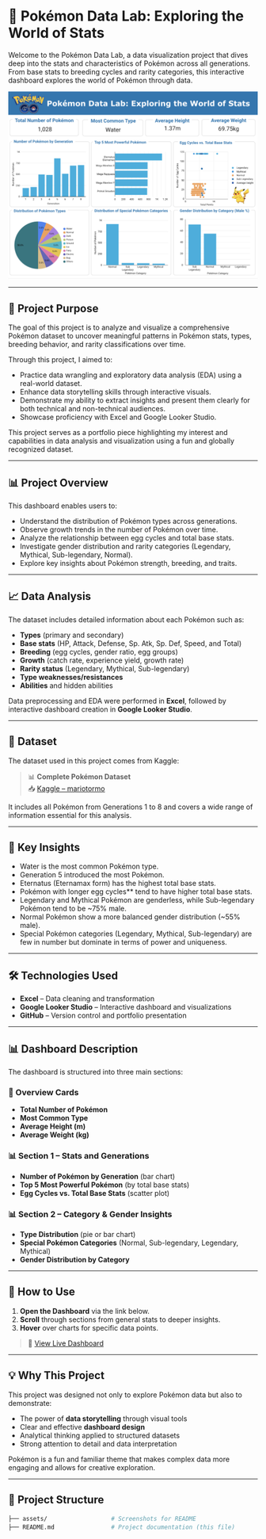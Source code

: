 # 🧪 Pokémon Data Lab: Exploring the World of Stats

Welcome to the Pokémon Data Lab, a data visualization project that dives deep into the stats and characteristics of Pokémon across all generations. From base stats to breeding cycles and rarity categories, this interactive dashboard explores the world of Pokémon through data.

![Pokémon Dashboard](assets/Pokemon_Dashboard_Screenshot.png)

---

## 🎯 Project Purpose

The goal of this project is to analyze and visualize a comprehensive Pokémon dataset to uncover meaningful patterns in Pokémon stats, types, breeding behavior, and rarity classifications over time.

Through this project, I aimed to:

- Practice data wrangling and exploratory data analysis (EDA) using a real-world dataset.
- Enhance data storytelling skills through interactive visuals.
- Demonstrate my ability to extract insights and present them clearly for both technical and non-technical audiences.
- Showcase proficiency with Excel and Google Looker Studio.

This project serves as a portfolio piece highlighting my interest and capabilities in data analysis and visualization using a fun and globally recognized dataset.

---

## 📊 Project Overview

This dashboard enables users to:

- Understand the distribution of Pokémon types across generations.
- Observe growth trends in the number of Pokémon over time.
- Analyze the relationship between egg cycles and total base stats.
- Investigate gender distribution and rarity categories (Legendary, Mythical, Sub-legendary, Normal).
- Explore key insights about Pokémon strength, breeding, and traits.

---

## 📈 Data Analysis

The dataset includes detailed information about each Pokémon such as:

- **Types** (primary and secondary)
- **Base stats** (HP, Attack, Defense, Sp. Atk, Sp. Def, Speed, and Total)
- **Breeding** (egg cycles, gender ratio, egg groups)
- **Growth** (catch rate, experience yield, growth rate)
- **Rarity status** (Legendary, Mythical, Sub-legendary)
- **Type weaknesses/resistances**
- **Abilities** and hidden abilities

Data preprocessing and EDA were performed in **Excel**, followed by interactive dashboard creation in **Google Looker Studio**.

---

## 📂 Dataset

The dataset used in this project comes from Kaggle:

> 📊 **Complete Pokémon Dataset**  
> 📥 [Kaggle – mariotormo](https://www.kaggle.com/datasets/mariotormo/complete-pokemon-dataset-updated-090420/data)

It includes all Pokémon from Generations 1 to 8 and covers a wide range of information essential for this analysis.

---

## 🧠 Key Insights

- Water is the most common Pokémon type.
- Generation 5 introduced the most Pokémon.
- Eternatus (Eternamax form) has the highest total base stats.
- Pokémon with longer egg cycles** tend to have higher total base stats.
- Legendary and Mythical Pokémon are genderless, while Sub-legendary Pokémon tend to be ~75% male.
- Normal Pokémon show a more balanced gender distribution (~55% male).
- Special Pokémon categories (Legendary, Mythical, Sub-legendary) are few in number but dominate in terms of power and uniqueness.

---

## 🛠️ Technologies Used

- **Excel** – Data cleaning and transformation  
- **Google Looker Studio** – Interactive dashboard and visualizations  
- **GitHub** – Version control and portfolio presentation  

---

## 📊 Dashboard Description

The dashboard is structured into three main sections:

### 🧾 Overview Cards
- **Total Number of Pokémon**
- **Most Common Type**
- **Average Height (m)**
- **Average Weight (kg)**

### 📊 Section 1 – Stats and Generations
- **Number of Pokémon by Generation** (bar chart)
- **Top 5 Most Powerful Pokémon** (by total base stats)
- **Egg Cycles vs. Total Base Stats** (scatter plot)

### 📊 Section 2 – Category & Gender Insights
- **Type Distribution** (pie or bar chart)
- **Special Pokémon Categories** (Normal, Sub-legendary, Legendary, Mythical)
- **Gender Distribution by Category**

---

## 🚀 How to Use

1. **Open the Dashboard** via the link below.
2. **Scroll** through sections from general stats to deeper insights.
3. **Hover** over charts for specific data points.

> 🔗 [View Live Dashboard](https://lookerstudio.google.com/reporting/2d658e4b-aac9-4de2-a4f8-821f7278ecf3)

---

## 💡 Why This Project

This project was designed not only to explore Pokémon data but also to demonstrate:

- The power of **data storytelling** through visual tools
- Clear and effective **dashboard design**
- Analytical thinking applied to structured datasets
- Strong attention to detail and data interpretation

Pokémon is a fun and familiar theme that makes complex data more engaging and allows for creative exploration.

---

## 📁 Project Structure

```bash
├── assets/                  # Screenshots for README
├── README.md                # Project documentation (this file)
